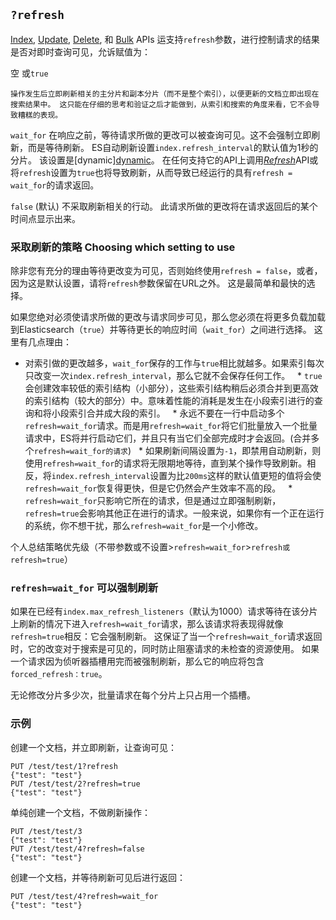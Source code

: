 ## `?refresh`

[Index](docs-index_.html), [Update](docs-update.html), [Delete](docs-delete.html), 和 [Bulk](docs-bulk.html) APIs 
运支持`refresh`参数，进行控制请求的结果是否对即时查询可见，允诉赋值为：

空 或`true`

    操作发生后立即刷新相关的主分片和副本分片（而不是整个索引），以便更新的文档立即出现在搜索结果中。 这只能在仔细的思考和验证之后才能做到，从索引和搜索的角度来看，它不会导致糟糕的表现。
`wait_for`
    在响应之前，等待请求所做的更改可以被查询可见。这不会强制立即刷新，而是等待刷新。 ES自动刷新设置`index.refresh_interval`的默认值为1秒的分片。 该设置是[dynamic][dynamic](index-modules.html#dynamic-index-settings)。 在任何支持它的API上调用[_Refresh_](indices-refresh.html)API或将`refresh`设置为`true`也将导致刷新，从而导致已经运行的具有`refresh = wait_for`的请求返回。

`false` (默认) 
     不采取刷新相关的行动。 此请求所做的更改将在请求返回后的某个时间点显示出来。

### 采取刷新的策略 Choosing which setting to use

除非您有充分的理由等待更改变为可见，否则始终使用`refresh = false`，或者，因为这是默认设置，请将`refresh`参数保留在URL之外。 这是最简单和最快的选择。

如果您绝对必须使请求所做的更改与请求同步可见，那么您必须在将更多负载加载到Elasticsearch（`true`）并等待更长的响应时间（`wait_for`）之间进行选择。 这里有几点理由：

  * 对索引做的更改越多，`wait_for`保存的工作与`true`相比就越多。如果索引每次只改变一次`index.refresh_interval`，那么它就不会保存任何工作。
  * `true`会创建效率较低的索引结构（小部分），这些索引结构稍后必须合并到更高效的索引结构（较大的部分）中。意味着性能的消耗是发生在小段索引进行的查询和将小段索引合并成大段的索引。
  * 永远不要在一行中启动多个`refresh=wait_for`请求。而是用`refresh=wait_for`将它们批量放入一个批量请求中，ES将并行启动它们，并且只有当它们全部完成时才会返回。(合并多个`refresh=wait_for的请求`)
  * 如果刷新间隔设置为`-1`，即禁用自动刷新，则使用`refresh=wait_for`的请求将无限期地等待，直到某个操作导致刷新。相反，将`index.refresh_interval`设置为比`200ms`这样的默认值更短的值将会使`refresh=wait_for`恢复得更快，但是它仍然会产生效率不高的段。
  * `refresh=wait_for`只影响它所在的​​请求，但是通过立即强制刷新，`refresh=true`会影响其他正在进行的请求。一般来说，如果你有一个正在运行的系统，你不想干扰，那么`refresh=wait_for`是一个小修改。

个人总结策略优先级（不带参数或不设置>`refresh=wait_for`>`refresh或refresh=true`）

### `refresh=wait_for` 可以强制刷新

如果在已经有`index.max_refresh_listeners`（默认为1000）请求等待在该分片上刷新的情况下进入`refresh=wait_for`请求，那么该请求将表现得就像`refresh=true`相反：它会强制刷新。 这保证了当一个`refresh=wait_for`请求返回时，它的改变对于搜索是可见的，同时防止阻塞请求的未检查的资源使用。 如果一个请求因为侦听器插槽用完而被强制刷新，那么它的响应将包含`forced_refresh：true`。

无论修改分片多少次，批量请求在每个分片上只占用一个插槽。
### 示例

创建一个文档，并立即刷新，让查询可见：
    
    
    PUT /test/test/1?refresh
    {"test": "test"}
    PUT /test/test/2?refresh=true
    {"test": "test"}

单纯创建一个文档，不做刷新操作：
    
    PUT /test/test/3
    {"test": "test"}
    PUT /test/test/4?refresh=false
    {"test": "test"}

创建一个文档，并等待刷新可见后进行返回：    
    
    PUT /test/test/4?refresh=wait_for
    {"test": "test"}
